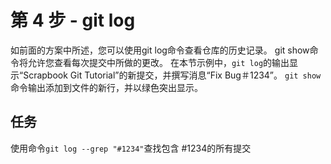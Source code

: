 # 第 4 步 - git log
如前面的方案中所述，您可以使用git log命令查看仓库的历史记录。 git show命令将允许您查看每次提交中所做的更改。
在本节示例中，`git log`的输出显示“Scrapbook Git Tutorial”的新提交，并撰写消息“Fix Bug＃1234”。 `git show` 命令输出添加到文件的新行，并以绿色突出显示。

## 任务
使用命令`git log --grep "#1234"`查找包含 #1234的所有提交
